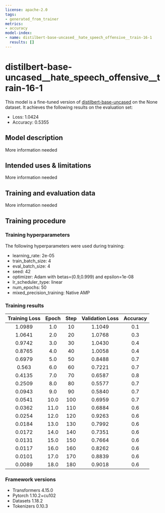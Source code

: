 ```yaml
---
license: apache-2.0
tags:
- generated_from_trainer
metrics:
- accuracy
model-index:
- name: distilbert-base-uncased__hate_speech_offensive__train-16-1
  results: []
---
```


<!-- This model card has been generated automatically according to the information the Trainer had access to. You
should probably proofread and complete it, then remove this comment. -->

# distilbert-base-uncased__hate_speech_offensive__train-16-1

This model is a fine-tuned version of [distilbert-base-uncased](https://huggingface.co/distilbert-base-uncased) on the None dataset.
It achieves the following results on the evaluation set:
- Loss: 1.0424
- Accuracy: 0.5355

## Model description

More information needed

## Intended uses & limitations

More information needed

## Training and evaluation data

More information needed

## Training procedure

### Training hyperparameters

The following hyperparameters were used during training:
- learning_rate: 2e-05
- train_batch_size: 4
- eval_batch_size: 4
- seed: 42
- optimizer: Adam with betas=(0.9,0.999) and epsilon=1e-08
- lr_scheduler_type: linear
- num_epochs: 50
- mixed_precision_training: Native AMP

### Training results

| Training Loss | Epoch | Step | Validation Loss | Accuracy |
|:-------------:|:-----:|:----:|:---------------:|:--------:|
| 1.0989        | 1.0   | 10   | 1.1049          | 0.1      |
| 1.0641        | 2.0   | 20   | 1.0768          | 0.3      |
| 0.9742        | 3.0   | 30   | 1.0430          | 0.4      |
| 0.8765        | 4.0   | 40   | 1.0058          | 0.4      |
| 0.6979        | 5.0   | 50   | 0.8488          | 0.7      |
| 0.563         | 6.0   | 60   | 0.7221          | 0.7      |
| 0.4135        | 7.0   | 70   | 0.6587          | 0.8      |
| 0.2509        | 8.0   | 80   | 0.5577          | 0.7      |
| 0.0943        | 9.0   | 90   | 0.5840          | 0.7      |
| 0.0541        | 10.0  | 100  | 0.6959          | 0.7      |
| 0.0362        | 11.0  | 110  | 0.6884          | 0.6      |
| 0.0254        | 12.0  | 120  | 0.9263          | 0.6      |
| 0.0184        | 13.0  | 130  | 0.7992          | 0.6      |
| 0.0172        | 14.0  | 140  | 0.7351          | 0.6      |
| 0.0131        | 15.0  | 150  | 0.7664          | 0.6      |
| 0.0117        | 16.0  | 160  | 0.8262          | 0.6      |
| 0.0101        | 17.0  | 170  | 0.8839          | 0.6      |
| 0.0089        | 18.0  | 180  | 0.9018          | 0.6      |


### Framework versions

- Transformers 4.15.0
- Pytorch 1.10.2+cu102
- Datasets 1.18.2
- Tokenizers 0.10.3
